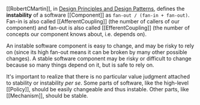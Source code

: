 [[RobertCMartin]], in [Design Principles and Design Patterns](https://wnmurphy.com/assets/pdf/Robert_C._Martin_-_2000_-_Principles_and_Patterns.pdf), defines the **instability** of a software [[Component]] as `fan-out / (fan-in + fan-out)`. Fan-in is also called [[AfferentCoupling]] (the number of callers of our component) and fan-out is also called [[EfferentCoupling]] (the number of concepts our component knows about, i.e. depends on).

An instable software component is easy to change, and may be risky to rely on (since its high fan-out means it can be broken by many other possible changes). A stable software component may be risky or difficult to change because so many things depend on it, but is safe to rely on.

It's important to realize that there is no particular value judgment attached to stability or instability _per se_. Some parts of software, like the high-level [[Policy]], should be easily changeable and thus instable. Other parts, like [[Mechanism]], should be stable.
